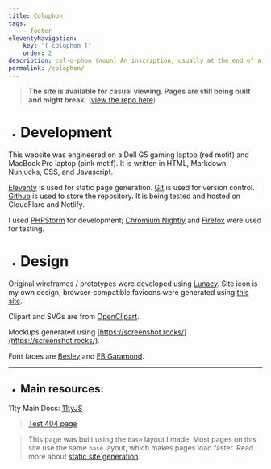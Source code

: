 ```yaml
---
title: Colophon
tags:
    - footer
eleventyNavigation:
    key: "[ colophon ]"
    order: 2
description: col⋅o⋅phon (noun) An inscription, usually at the end of a book, giving facts about its publication.
permalink: /colophon/
---
```

<blockquote class="blockquote-lilac">

**The site is available for casual viewing. Pages are still being built and might break.** (<a href="https://github.com/partheus/domain/" alt="view repo" target="_blank">view the repo here</a>)
</blockquote>


- # Development

This website was engineered on a Dell G5 gaming laptop (red motif) and MacBook Pro laptop (pink motif). It is written in HTML, Markdown, Nunjucks, CSS, and Javascript.

[Eleventy](https://www.11ty.dev/) is used for static page generation. [Git](https://git-scm.com/) is used for version control. [Github](https://github.com) is used to store the repository. It is being tested and hosted on CloudFlare and Netlify.

I used [PHPStorm](https://www.jetbrains.com/phpstorm/) for development; [Chromium Nightly](https://www.chromium.org/Home/) and [Firefox](https://www.mozilla.org/en-US/firefox/new/) were used for testing.

- # Design

Original wireframes / prototypes were developed using [Lunacy](https://icons8.com/lunacy). Site icon is my own design; browser-compatible favicons were generated using [this site](https://realfavicongenerator.net/).

Clipart and SVGs are from [OpenClipart](https://openclipart.org/).

Mockups generated using [https://screenshot.rocks/](https://screenshot.rocks/).

Font faces are [Besley](https://indestructibletype.com/Besley.html) and [EB Garamond](https://github.com/octaviopardo/EBGaramond12/tree/master).

 
<hr class="mt-lg mb-md" />

- ## Main resources:

11ty Main Docs: [11tyJS](https://www.11ty.dev/docs/)

<div class="mt-lg mb-md">

> [Test 404 page](/not-a-link)

<blockquote class="blockquote-lilac">

This page was built using the `base` layout I made. Most pages on this site use the same `base` layout, which makes pages load faster. Read more about [static site generation](https://www.cloudflare.com/learning/performance/static-site-generator/).

</blockquote>
</div>
